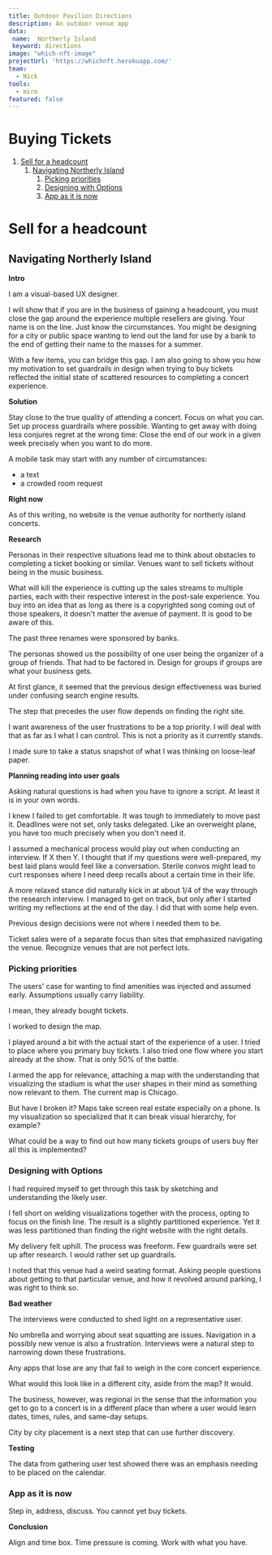 ```yaml
---
title: Outdoor Pavilion Directions
description: An outdoor venue app
data:
 name:  Northerly Island
 keyword: directions
image: "which-nft-image"
projectUrl: 'https://whichnft.herokuapp.com/'
team:
  - Nick
tools:
  - miro
featured: false
---
```



# Buying Tickets


1.  [Sell for a headcount](#org0065afe)
    1.  [Navigating Northerly Island](#orgfc3125a)
        1.  [Picking priorities](#org6e2480b)
        2.  [Designing with Options](#orgb2d481f)
        3.  [App as it is now](#orgb3be185)


<a id="org0065afe"></a>

# Sell for a headcount


<a id="orgfc3125a"></a>

## Navigating Northerly Island

**Intro**

I am a visual-based UX designer.

I will show that if you are in the business of gaining a headcount, you must close the gap around the experience multiple resellers are giving. Your name is on the line. Just know the circumstances. You might be designing for a city or public space wanting to lend out the land for use by a bank to the end of getting their name to the masses for a summer.

With a few items, you can bridge this gap. I am also going to show you how my motivation to set guardrails in design when trying to buy tickets reflected the initial state of scattered resources to completing a concert experience.

**Solution**

Stay close to the true quality of attending a concert. Focus on what you can. Set up process guardrails where possible. Wanting to get away with doing less conjures regret at the wrong time: Close the end of our work in a given week precisely when you want to do more.

A mobile task may start with any number of circumstances:

-   a text
-   a crowded room request

**Right now**

As of this writing, no website is the venue authority for northerly island concerts.

**Research**

Personas in their respective situations lead me to think about obstacles to completing a ticket booking or similar. Venues want to sell tickets without being in the music business.

What will kill the experience is cutting up the sales streams to multiple parties, each with their respective interest in the post-sale experience. You buy into an idea that as long as there is a copyrighted song coming out of those speakers, it doesn't matter the avenue of payment. It is good to be aware of this.

The past three renames were sponsored by banks.

The personas showed us the possibility of one user being the organizer of a group of friends. That had to be factored in. Design for groups if groups are what your business gets.

At first glance, it seemed that the previous design effectiveness was buried under confusing search engine results.

The step that precedes the user flow depends on finding the right site.

I want awareness of the user frustrations to be a top priority. I will deal with that as far as I what I can control. This is not a priority as it currently stands.

I made sure to take a status snapshot of what I was thinking on loose-leaf paper.

**Planning reading into user goals**

Asking natural questions is had when you have to ignore a script. At least it is in your own words.

I knew I failed to get comfortable. It was tough to immediately to move past it. Deadlines were not set, only tasks delegated. Like an overweight plane, you have too much precisely when you don't need it.

I assumed a mechanical process would play out when conducting an interview. If X then Y. I thought that if my questions were well-prepared, my best laid plans would feel like a conversation. Sterile convos might lead to curt responses where I need deep recalls about a certain time in their life.

A more relaxed stance did naturally kick in at about 1/4 of the way through the research interview. I managed to get on track, but only after I started writing my reflections at the end of the day. I did that with some help even.

Previous design decisions were not where I needed them to be.

Ticket sales were of a separate focus than sites that emphasized navigating the venue. Recognize venues that are not perfect lots.


<a id="org6e2480b"></a>

### Picking priorities

The users' case for wanting to find amenities was injected and assumed early. Assumptions usually carry liability.

I mean, they already bought tickets.

I worked to design the map.

I played around a bit with the actual start of the experience of a user. I tried to place where you primary buy tickets. I also tried one flow where you start already at the show. That is only 50% of the battle.

I armed the app for relevance, attaching a map with the understanding that visualizing the stadium is what the user shapes in their mind as something now relevant to them. The current map is Chicago.

But have I broken it? Maps take screen real estate especially on a phone. Is my visualization so specialized that it can break visual hierarchy, for example?

What could be a way to find out how many tickets groups of users buy fter all this is implemented?


<a id="orgb2d481f"></a>

### Designing with Options

I had required myself to get through this task by sketching and understanding the likely user.

I fell short on welding visualizations together with the process, opting to focus on the finish line. The result is a slightly partitioned experience. Yet it was less partitioned than finding the right website with the right details.

My delivery felt uphill. The process was freeform. Few guardrails were set up after research. I would rather set up guardrails.

I noted that this venue had a weird seating format. Asking people questions about getting to that particular venue, and how it revolved around parking, I was right to think so.

**Bad weather**

The interviews were conducted to shed light on a representative user.

No umbrella and worrying about seat squatting are issues. Navigation in a possibly new venue is also a frustration. Interviews were a natural step to narrowing down these frustrations.

Any apps that lose are any that fail to weigh in the core concert experience.

What would this look like in a different city, aside from the map? It would.

The business, however, was regional in the sense that the information you get to go to a concert is in a different place than where a user would learn dates, times, rules, and same-day setups.

City by city placement is a next step that can use further discovery.

**Testing**

The data from gathering user test showed there was an emphasis needing to be placed on the calendar.


<a id="orgb3be185"></a>

### App as it is now

Step in, address, discuss. You cannot yet buy tickets.

**Conclusion**

Align and time box. Time pressure is coming. Work with what you have.
